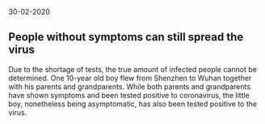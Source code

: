 30-02-2020

## People without symptoms can still spread the virus

Due to the shortage of tests, the true amount of infected people cannot be determined.
One 10-year old boy flew from Shenzhen to Wuhan together with his parents and grandparents.
While both parents and grandparents have shown symptoms and been tested positive to coronavirus, the little boy, nonetheless being asymptomatic, has also been tested positive to the virus.

